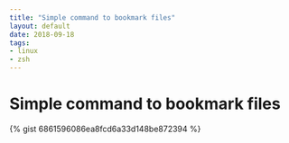 ```yaml
---
title: "Simple command to bookmark files"
layout: default
date: 2018-09-18
tags:
- linux
- zsh
---
```


# Simple command to bookmark files

{% gist 6861596086ea8fcd6a33d148be872394 %}
